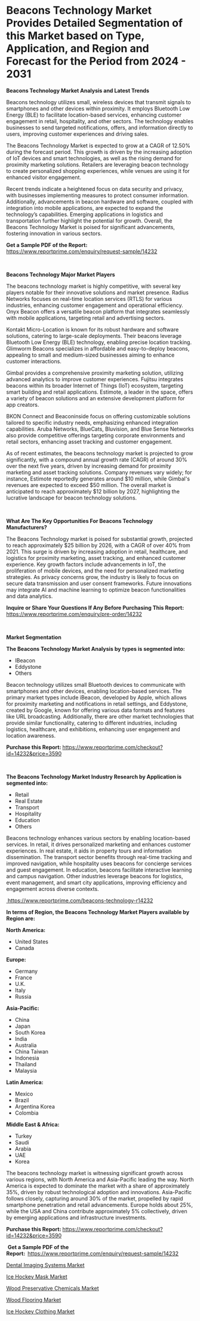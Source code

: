<p><h1>Beacons Technology Market Provides Detailed Segmentation of this Market based on Type, Application, and Region and Forecast for the Period from 2024 - 2031</h1></p><p><strong>Beacons Technology Market Analysis and Latest Trends</strong></p>
<p><p>Beacons technology utilizes small, wireless devices that transmit signals to smartphones and other devices within proximity. It employs Bluetooth Low Energy (BLE) to facilitate location-based services, enhancing customer engagement in retail, hospitality, and other sectors. The technology enables businesses to send targeted notifications, offers, and information directly to users, improving customer experiences and driving sales.</p><p>The Beacons Technology Market is expected to grow at a CAGR of 12.50% during the forecast period. This growth is driven by the increasing adoption of IoT devices and smart technologies, as well as the rising demand for proximity marketing solutions. Retailers are leveraging beacon technology to create personalized shopping experiences, while venues are using it for enhanced visitor engagement. </p><p>Recent trends indicate a heightened focus on data security and privacy, with businesses implementing measures to protect consumer information. Additionally, advancements in beacon hardware and software, coupled with integration into mobile applications, are expected to expand the technology’s capabilities. Emerging applications in logistics and transportation further highlight the potential for growth. Overall, the Beacons Technology Market is poised for significant advancements, fostering innovation in various sectors.</p></p>
<p><strong>Get a Sample PDF of the Report:&nbsp;</strong> <a href="https://www.reportprime.com/enquiry/request-sample/14232?utm_campaign=28&utm_medium=2&utm_source=Github&utm_content=ia&utm_term=29112024&utm_id=beacons-technology">https://www.reportprime.com/enquiry/request-sample/14232</a></p>
<p>&nbsp;</p>
<p><strong>Beacons Technology Major Market Players</strong></p>
<p><p>The beacons technology market is highly competitive, with several key players notable for their innovative solutions and market presence. Radius Networks focuses on real-time location services (RTLS) for various industries, enhancing customer engagement and operational efficiency. Onyx Beacon offers a versatile beacon platform that integrates seamlessly with mobile applications, targeting retail and advertising sectors.</p><p>Kontakt Micro-Location is known for its robust hardware and software solutions, catering to large-scale deployments. Their beacons leverage Bluetooth Low Energy (BLE) technology, enabling precise location tracking. Glimworm Beacons specializes in affordable and easy-to-deploy beacons, appealing to small and medium-sized businesses aiming to enhance customer interactions.</p><p>Gimbal provides a comprehensive proximity marketing solution, utilizing advanced analytics to improve customer experiences. Fujitsu integrates beacons within its broader Internet of Things (IoT) ecosystem, targeting smart building and retail applications. Estimote, a leader in the space, offers a variety of beacon solutions and an extensive development platform for app creators.</p><p>BKON Connect and Beaconinside focus on offering customizable solutions tailored to specific industry needs, emphasizing enhanced integration capabilities. Aruba Networks, BlueCats, Bluvision, and Blue Sense Networks also provide competitive offerings targeting corporate environments and retail sectors, enhancing asset tracking and customer engagement.</p><p>As of recent estimates, the beacons technology market is projected to grow significantly, with a compound annual growth rate (CAGR) of around 30% over the next five years, driven by increasing demand for proximity marketing and asset tracking solutions. Company revenues vary widely; for instance, Estimote reportedly generates around $10 million, while Gimbal's revenues are expected to exceed $50 million. The overall market is anticipated to reach approximately $12 billion by 2027, highlighting the lucrative landscape for beacon technology solutions.</p></p>
<p>&nbsp;</p>
<p><strong>What Are The Key Opportunities For Beacons Technology Manufacturers?</strong></p>
<p><p>The Beacons Technology market is poised for substantial growth, projected to reach approximately $25 billion by 2026, with a CAGR of over 40% from 2021. This surge is driven by increasing adoption in retail, healthcare, and logistics for proximity marketing, asset tracking, and enhanced customer experience. Key growth factors include advancements in IoT, the proliferation of mobile devices, and the need for personalized marketing strategies. As privacy concerns grow, the industry is likely to focus on secure data transmission and user consent frameworks. Future innovations may integrate AI and machine learning to optimize beacon functionalities and data analytics.</p></p>
<p><strong>Inquire or Share Your Questions If Any Before Purchasing This Report:</strong> <a href="https://www.reportprime.com/enquiry/pre-order/14232?utm_campaign=28&utm_medium=2&utm_source=Github&utm_content=ia&utm_term=29112024&utm_id=beacons-technology">https://www.reportprime.com/enquiry/pre-order/14232</a></p>
<p>&nbsp;</p>
<p><strong>Market Segmentation</strong></p>
<p><strong>The Beacons Technology Market Analysis by types is segmented into:</strong></p>
<p><ul><li>IBeacon</li><li>Eddystone</li><li>Others</li></ul></p>
<p><p>Beacon technology utilizes small Bluetooth devices to communicate with smartphones and other devices, enabling location-based services. The primary market types include iBeacon, developed by Apple, which allows for proximity marketing and notifications in retail settings, and Eddystone, created by Google, known for offering various data formats and features like URL broadcasting. Additionally, there are other market technologies that provide similar functionality, catering to different industries, including logistics, healthcare, and exhibitions, enhancing user engagement and location awareness.</p></p>
<p><strong>Purchase this Report:&nbsp;</strong><a href="https://www.reportprime.com/checkout?id=14232&price=3590&utm_campaign=28&utm_medium=2&utm_source=Github&utm_content=ia&utm_term=29112024&utm_id=beacons-technology">https://www.reportprime.com/checkout?id=14232&price=3590</a></p>
<p>&nbsp;</p>
<p><strong>The Beacons Technology Market Industry Research by Application is segmented into:</strong></p>
<p><ul><li>Retail</li><li>Real Estate</li><li>Transport</li><li>Hospitality</li><li>Education</li><li>Others</li></ul></p>
<p><p>Beacons technology enhances various sectors by enabling location-based services. In retail, it drives personalized marketing and enhances customer experiences. In real estate, it aids in property tours and information dissemination. The transport sector benefits through real-time tracking and improved navigation, while hospitality uses beacons for concierge services and guest engagement. In education, beacons facilitate interactive learning and campus navigation. Other industries leverage beacons for logistics, event management, and smart city applications, improving efficiency and engagement across diverse contexts.</p></p>
<p><a href="https://www.reportprime.com/beacons-technology-r14232?utm_campaign=28&utm_medium=2&utm_source=Github&utm_content=ia&utm_term=29112024&utm_id=beacons-technology">&nbsp;https://www.reportprime.com/beacons-technology-r14232</a></p>
<p><strong>In terms of Region, the Beacons Technology Market Players available by Region are:</strong></p>
<p>
    <p> <strong> North America: </strong>
        <ul>
            <li>United States</li>
            <li>Canada</li>
        </ul>
        </p> 
    <p> <strong> Europe: </strong>
        <ul>
            <li>Germany</li>
            <li>France</li>
            <li>U.K.</li>
            <li>Italy</li>
            <li>Russia</li>
        </ul>
        </p> 
    <p> <strong> Asia-Pacific: </strong>
        <ul>
            <li>China</li>
            <li>Japan</li>
            <li>South Korea</li>
            <li>India</li>
            <li>Australia</li>
            <li>China Taiwan</li>
            <li>Indonesia</li>
            <li>Thailand</li>
            <li>Malaysia</li>
        </ul>
        </p> 
    <p> <strong> Latin America: </strong>
        <ul>
            <li>Mexico</li>
            <li>Brazil</li>
            <li>Argentina Korea</li>
            <li>Colombia</li>
        </ul>
        </p> 
    <p> <strong> Middle East & Africa: </strong>
        <ul>
            <li>Turkey</li>
            <li>Saudi</li>
            <li>Arabia</li>
            <li>UAE</li>
            <li>Korea</li>
        </ul>
    </p>
    </p>
<p><p>The beacons technology market is witnessing significant growth across various regions, with North America and Asia-Pacific leading the way. North America is expected to dominate the market with a share of approximately 35%, driven by robust technological adoption and innovations. Asia-Pacific follows closely, capturing around 30% of the market, propelled by rapid smartphone penetration and retail advancements. Europe holds about 25%, while the USA and China contribute approximately 5% collectively, driven by emerging applications and infrastructure investments.</p></p>
<p><strong>Purchase this Report: </strong><a href="https://www.reportprime.com/checkout?id=14232&price=3590&utm_campaign=28&utm_medium=2&utm_source=Github&utm_content=ia&utm_term=29112024&utm_id=beacons-technology">https://www.reportprime.com/checkout?id=14232&price=3590</a></p>
<p>&nbsp;<strong>Get a Sample PDF of the Report:&nbsp;&nbsp;</strong><a href="https://www.reportprime.com/enquiry/request-sample/14232?utm_campaign=28&utm_medium=2&utm_source=Github&utm_content=ia&utm_term=29112024&utm_id=beacons-technology">https://www.reportprime.com/enquiry/request-sample/14232</a></p>
<p><strong></strong></p>
<p><p><a href="https://github.com/santosh758595/Market-Research-Report-List-6/blob/main/dental-imaging-systems-market.md?utm_campaign=28&utm_medium=2&utm_source=Github&utm_content=ia&utm_term=29112024&utm_id=beacons-technology">Dental Imaging Systems Market</a></p><p><a href="https://issuu.com/reportprime-2/docs/ice-hockey-mask-market-size-2030.pptx?utm_campaign=28&utm_medium=2&utm_source=Github&utm_content=ia&utm_term=29112024&utm_id=beacons-technology">Ice Hockey Mask Market</a></p><p><a href="https://www.linkedin.com/pulse/regional-adaptations-global-wood-preservative-chemicals-ioc1e?utm_campaign=28&utm_medium=2&utm_source=Github&utm_content=ia&utm_term=29112024&utm_id=beacons-technology">Wood Preservative Chemicals Market</a></p><p><a href="https://www.linkedin.com/pulse/global-wood-flooring-market-landscape-future-trends-strategic-38o3c?utm_campaign=28&utm_medium=2&utm_source=Github&utm_content=ia&utm_term=29112024&utm_id=beacons-technology">Wood Flooring Market</a></p><p><a href="https://issuu.com/reportprime-2/docs/ice-hockey-clothing-market-size-2030.pptx?utm_campaign=28&utm_medium=2&utm_source=Github&utm_content=ia&utm_term=29112024&utm_id=beacons-technology">Ice Hockey Clothing Market</a></p></p>